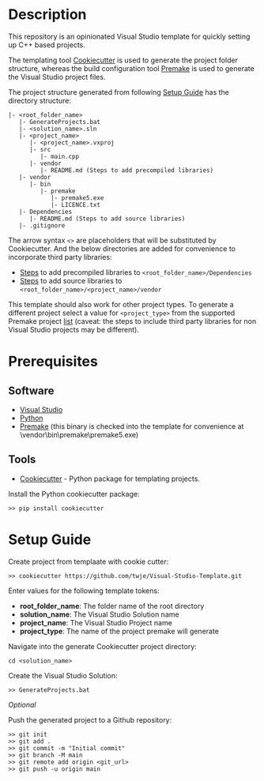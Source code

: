 # Description
This repository is an opinionated Visual Studio template for quickly setting up C++ based projects. 

The templating tool [Cookiecutter](https://cookiecutter.readthedocs.io/) is used to generate the project folder structure, whereas the build configuration tool [Premake](https://premake.github.io/docs/) is used to generate the Visual Studio project files.

The project structure generated from following  [Setup Guide](#SetupGuide) has the directory structure:

```
|- <root_folder_name>   
   |- GenerateProjects.bat
   |- <solution_name>.sln
   |- <project_name>
      |- <project_name>.vxproj
      |- src
         |- main.cpp
      |- vendor
         |- README.md (Steps to add precompiled libraries)
   |- vendor
      |- bin
         |- premake
            |- premake5.exe
            |- LICENCE.txt
   |- Dependencies
      |- README.md (Steps to add source libraries)
   |- .gitignore
```

The arrow syntax `<>` are placeholders that will be substituted by Cookiecutter. And the below directories are added for convenience to incorporate third party libraries:
- [Steps](./{{cookiecutter.root_folder_name}}/Dependencies/README.md) to add precompiled libraries to `<root_folder_name>/Dependencies`
- [Steps](./{{cookiecutter.root_folder_name}}/{{cookiecutter.project_name}}/vendor/README.md) to add source libraries to `<root_folder_name>/<project_name>/vendor`

This template should also work for other project types. To generate a different project select a value for `<project_type>` from the supported Premake project [list](https://premake.github.io/docs/Using-Premake) (caveat: the steps to include third party libraries for non Visual Studio projects may be different).

# Prerequisites

## Software
- [Visual Studio](https://visualstudio.microsoft.com/)
- [Python](https://www.python.org/)
- [Premake](https://premake.github.io/docs/) (this binary is checked into the template for convenience at \vendor\bin\premake\premake5.exe)

## Tools
- [Cookiecutter](https://cookiecutter.readthedocs.io/) - Python package for templating projects.

Install the Python cookiecutter package:
```
>> pip install cookiecutter
```

<a name="SetupGuide"></a> 
# Setup Guide

Create project from templaate with cookie cutter:
```
>> cookiecutter https://github.com/twje/Visual-Studio-Template.git
```

Enter values for the following template tokens:
- **root_folder_name**: The folder name of the root directory
- **solution_name**: The Visual Studio Solution name
- **project_name**: The Visual Studio Project name
- **project_type**: The name of the project premake will generate


Navigate into the generate Cookiecutter project directory:
```
cd <solution_name>
```

<a name="CreateVSSolution"></a>
Create the Visual Studio Solution:
```
>> GenerateProjects.bat
```

*Optional*

Push the generated project to a Github repository:

```
>> git init
>> git add .
>> git commit -m "Initial commit"
>> git branch -M main
>> git remote add origin <git_url>
>> git push -u origin main
```
